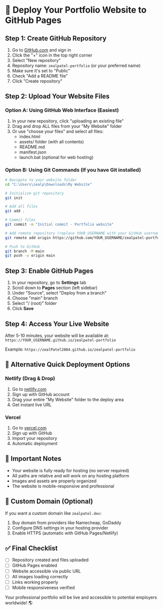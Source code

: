 # 🚀 Deploy Your Portfolio Website to GitHub Pages

## Step 1: Create GitHub Repository

1. Go to [GitHub.com](https://github.com) and sign in
2. Click the "+" icon in the top right corner
3. Select "New repository"
4. Repository name: `zealpatel-portfolio` (or your preferred name)
5. Make sure it's set to "Public"
6. Check "Add a README file"
7. Click "Create repository"

## Step 2: Upload Your Website Files

### Option A: Using GitHub Web Interface (Easiest)
1. In your new repository, click "uploading an existing file"
2. Drag and drop ALL files from your "My Website" folder
3. Or use "choose your files" and select all files:
   - index.html
   - assets/ folder (with all contents)
   - README.md
   - manifest.json
   - launch.bat (optional for web hosting)

### Option B: Using Git Commands (If you have Git installed)
```bash
# Navigate to your website folder
cd "C:\Users\zealp\Downloads\My Website"

# Initialize git repository
git init

# Add all files
git add .

# Commit files
git commit -m "Initial commit - Portfolio website"

# Add remote repository (replace YOUR_USERNAME with your GitHub username)
git remote add origin https://github.com/YOUR_USERNAME/zealpatel-portfolio.git

# Push to GitHub
git branch -M main
git push -u origin main
```

## Step 3: Enable GitHub Pages

1. In your repository, go to **Settings** tab
2. Scroll down to **Pages** section (left sidebar)
3. Under "Source", select "Deploy from a branch"
4. Choose "main" branch
5. Select "/ (root)" folder
6. Click **Save**

## Step 4: Access Your Live Website

After 5-10 minutes, your website will be available at:
`https://YOUR_USERNAME.github.io/zealpatel-portfolio`

Example: `https://zealPatel2004.github.io/zealpatel-portfolio`

## 🎯 Alternative Quick Deployment Options

### Netlify (Drag & Drop)
1. Go to [netlify.com](https://netlify.com)
2. Sign up with GitHub account
3. Drag your entire "My Website" folder to the deploy area
4. Get instant live URL

### Vercel
1. Go to [vercel.com](https://vercel.com)
2. Sign up with GitHub
3. Import your repository
4. Automatic deployment

## 📝 Important Notes

- Your website is fully ready for hosting (no server required)
- All paths are relative and will work on any hosting platform
- Images and assets are properly organized
- The website is mobile-responsive and professional

## 🔧 Custom Domain (Optional)
If you want a custom domain like `zealpatel.dev`:
1. Buy domain from providers like Namecheap, GoDaddy
2. Configure DNS settings in your hosting provider
3. Enable HTTPS (automatic with GitHub Pages/Netlify)

## ✅ Final Checklist
- [ ] Repository created and files uploaded
- [ ] GitHub Pages enabled
- [ ] Website accessible via public URL
- [ ] All images loading correctly
- [ ] Links working properly
- [ ] Mobile responsiveness verified

Your professional portfolio will be live and accessible to potential employers worldwide! 🌎
